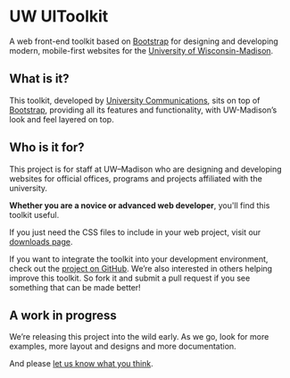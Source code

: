 # UW UIToolkit

A web front-end toolkit based on [Bootstrap](http://getbootstrap.com) for designing and developing modern, mobile-first websites for the [University of Wisconsin-Madison](http://www.wisc.edu).

## What is it?

This toolkit, developed by [University Communications](http://uc.wisc.edu), sits on top of [Bootstrap](http://getbootstrap.com), providing all its features and functionality, with UW-Madison’s look and feel layered on top.

## Who is it for?

This project is for staff at UW–Madison who are designing and developing websites for official offices, programs and projects affiliated with the university.

**Whether you are a novice or advanced web developer**, you'll find this toolkit useful.

If you just need the CSS files to include in your web project, visit our [downloads page]().

If you want to integrate the toolkit into your development environment, check out the [project on GitHub](https://github.com/UWMadisonUcomm/uw-ui-toolkit). We’re also interested in others helping improve this toolkit. So fork it and submit a pull request if you see something that can be made better!

## A work in progress

We’re releasing this project into the wild early. As we go, look for more examples, more layout and designs and more documentation.

And please [let us know what you think](mailto:webteam@uc.wisc.edu).
